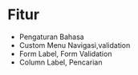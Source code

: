 # Fitur 
- Pengaturan Bahasa
- Custom Menu Navigasi,validation
- Form Label, Form Validation
- Column Label, Pencarian
